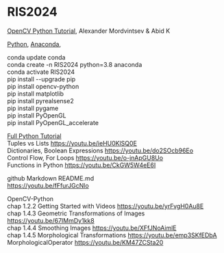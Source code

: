 # RIS2024

[OpenCV Python Tutorial](https://opencv24-python-tutorials.readthedocs.io/_/downloads/en/stable/pdf/), Alexander Mordvintsev & Abid K <br>

[Python](https://www.python.org/), [Anaconda](https://www.anaconda.com/),

conda update conda<br>
conda create -n RIS2024 python=3.8 anaconda<br>
conda activate RIS2024<br>
pip install --upgrade pip<br>
pip install opencv-python<br>
pip install matplotlib<br>
pip install pyrealsense2<br>
pip install pygame<br>
pip install PyOpenGL<br>
pip install PyOpenGL_accelerate<br>

[Full Python Tutorial](https://drive.google.com/open?id=1eWCa8n5kukfqEwhwYCbY-U_8deloT6Pg) <br>
Tuples vs Lists https://youtu.be/ieHU0KlSQ0E <br>
Dictionaries, Boolean Expressions https://youtu.be/do2SOcb96Eo <br>
Control Flow, For Loops https://youtu.be/o-jnApGU8Uo <br>
Functions in Python https://youtu.be/CkGW5W4eE6I <br>

github Markdown README.md<br> 
https://youtu.be/fFfurJGcNlo

OpenCV-Python<br>
chap 1.2.2 Getting Started with Videos https://youtu.be/yrFvgH0Au8E <br>
chap 1.4.3 Geometric Transformations of Images https://youtu.be/67IMmDy1kk8 <br>
chap 1.4.4 Smoothing Images https://youtu.be/XFfJNoAimlE <br> 
chap 1.4.5 Morphological Transformations https://youtu.be/emp3SKfEDbA <br>
MorphologicalOperator https://youtu.be/KM47ZCSta20 <br>
